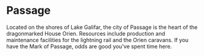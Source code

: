 # Passage

Located on the shores of Lake Galifar, the city of Passage is the heart of the dragonmarked House Orien. Resources include production and maintenance facilities for the lightning rail and the Orien caravans. If you have the Mark of Passage, odds are good you've spent time here.
